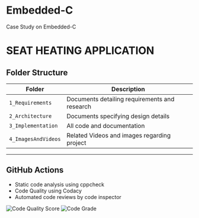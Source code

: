 # Embedded-C
Case Study on Embedded-C

# SEAT HEATING APPLICATION #


## Folder Structure
Folder             | Description
-------------------| -----------------------------------------
`1_Requirements`   | Documents detailing requirements and research
`2_Architecture`         | Documents specifying design details
`3_Implementation` | All code and documentation
`4_ImagesAndVideos`| Related Videos and images regarding project
----------------------------------------------------------------------------------------------------------------------------------------------------------------------------
## GitHub Actions
* Static code analysis using cppcheck
* Code Quality using Codacy
* Automated code reviews by code inspector

![Code Quality Score](https://www.code-inspector.com/project/28749/score/svg)
![Code Grade](https://www.code-inspector.com/project/28749/status/svg)
